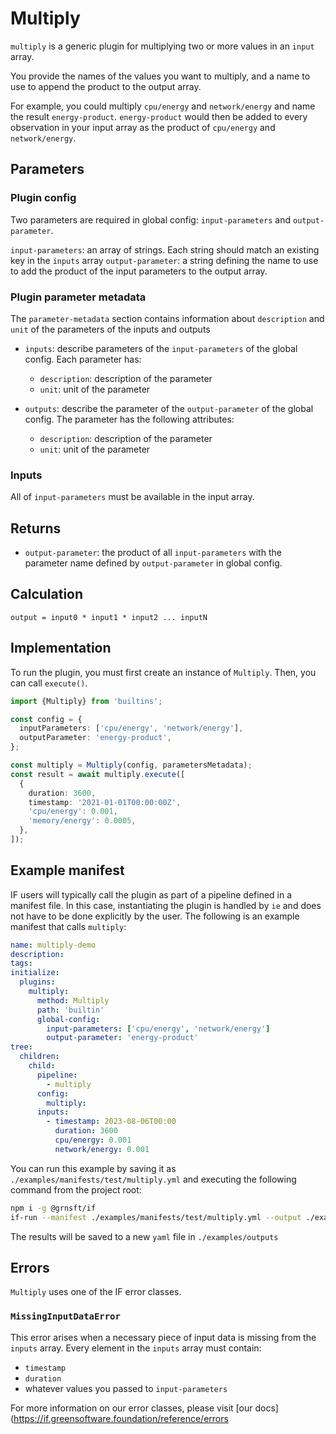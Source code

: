 # Multiply

`multiply` is a generic plugin for multiplying two or more values in an `input` array.

You provide the names of the values you want to multiply, and a name to use to append the product to the output array.

For example, you could multiply `cpu/energy` and `network/energy` and name the result `energy-product`. `energy-product` would then be added to every observation in your input array as the product of `cpu/energy` and `network/energy`.

## Parameters

### Plugin config

Two parameters are required in global config: `input-parameters` and `output-parameter`.

`input-parameters`: an array of strings. Each string should match an existing key in the `inputs` array
`output-parameter`: a string defining the name to use to add the product of the input parameters to the output array.

### Plugin parameter metadata

The `parameter-metadata` section contains information about `description` and `unit` of the parameters of the inputs and outputs

- `inputs`: describe parameters of the `input-parameters` of the global config. Each parameter has:

  - `description`: description of the parameter
  - `unit`: unit of the parameter

- `outputs`: describe the parameter of the `output-parameter` of the global config. The parameter has the following attributes:
  - `description`: description of the parameter
  - `unit`: unit of the parameter

### Inputs

All of `input-parameters` must be available in the input array.

## Returns

- `output-parameter`: the product of all `input-parameters` with the parameter name defined by `output-parameter` in global config.

## Calculation

```pseudocode
output = input0 * input1 * input2 ... inputN
```

## Implementation

To run the plugin, you must first create an instance of `Multiply`. Then, you can call `execute()`.

```typescript
import {Multiply} from 'builtins';

const config = {
  inputParameters: ['cpu/energy', 'network/energy'],
  outputParameter: 'energy-product',
};

const multiply = Multiply(config, parametersMetadata);
const result = await multiply.execute([
  {
    duration: 3600,
    timestamp: '2021-01-01T00:00:00Z',
    'cpu/energy': 0.001,
    'memory/energy': 0.0005,
  },
]);
```

## Example manifest

IF users will typically call the plugin as part of a pipeline defined in a manifest file. In this case, instantiating the plugin is handled by `ie` and does not have to be done explicitly by the user. The following is an example manifest that calls `multiply`:

```yaml
name: multiply-demo
description:
tags:
initialize:
  plugins:
    multiply:
      method: Multiply
      path: 'builtin'
      global-config:
        input-parameters: ['cpu/energy', 'network/energy']
        output-parameter: 'energy-product'
tree:
  children:
    child:
      pipeline:
        - multiply
      config:
        multiply:
      inputs:
        - timestamp: 2023-08-06T00:00
          duration: 3600
          cpu/energy: 0.001
          network/energy: 0.001
```

You can run this example by saving it as `./examples/manifests/test/multiply.yml` and executing the following command from the project root:

```sh
npm i -g @grnsft/if
if-run --manifest ./examples/manifests/test/multiply.yml --output ./examples/outputs/multiply.yml
```

The results will be saved to a new `yaml` file in `./examples/outputs`

## Errors

`Multiply` uses one of the IF error classes.

### `MissingInputDataError`

This error arises when a necessary piece of input data is missing from the `inputs` array.
Every element in the `inputs` array must contain:

- `timestamp`
- `duration`
- whatever values you passed to `input-parameters`

For more information on our error classes, please visit [our docs](https://if.greensoftware.foundation/reference/errors
